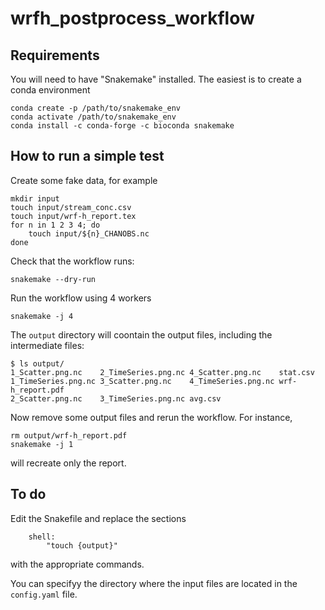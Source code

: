 # wrfh_postprocess_workflow

## Requirements

You will need to have "Snakemake" installed. The easiest is to create a conda environment
```
conda create -p /path/to/snakemake_env
conda activate /path/to/snakemake_env
conda install -c conda-forge -c bioconda snakemake
```

## How to run a simple test

Create some fake data, for example
```
mkdir input
touch input/stream_conc.csv
touch input/wrf-h_report.tex
for n in 1 2 3 4; do
    touch input/${n}_CHANOBS.nc
done
```

Check that the workflow runs:
```
snakemake --dry-run
```

Run the workflow using 4 workers
```
snakemake -j 4
```

The `output` directory will coontain the output files, including the intermediate files:
```
$ ls output/
1_Scatter.png.nc	2_TimeSeries.png.nc	4_Scatter.png.nc	stat.csv
1_TimeSeries.png.nc	3_Scatter.png.nc	4_TimeSeries.png.nc	wrf-h_report.pdf
2_Scatter.png.nc	3_TimeSeries.png.nc	avg.csv
```

Now remove some output files and rerun the workflow. For instance, 
```
rm output/wrf-h_report.pdf
snakemake -j 1
```
will recreate only the report.


## To do 

Edit the Snakefile and replace the sections
```
    shell:
        "touch {output}"
```
with the appropriate commands.

You can specifyy the directory where the input files are located in the `config.yaml` file.



